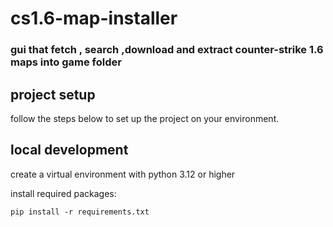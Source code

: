 # cs1.6-map-installer

### gui that fetch , search ,download and extract counter-strike 1.6 maps into game folder

## project setup

follow the steps below to set up the project on your environment.

## local development

create a virtual environment with python 3.12 or higher

install required packages:

```
pip install -r requirements.txt
```
